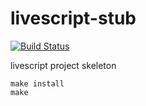 # livescript-stub
[![Build Status](https://travis-ci.org/zaboco/livescript-stub.png?branch=master)](https://travis-ci.org/zaboco/livescript-stub)

livescript project skeleton

```
make install
make
```
